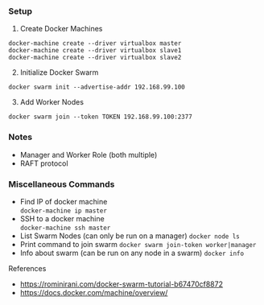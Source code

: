 ### Setup
1. Create Docker Machines  
```
docker-machine create --driver virtualbox master  
docker-machine create --driver virtualbox slave1  
docker-machine create --driver virtualbox slave2  
```  
2. Initialize Docker Swarm
```
docker swarm init --advertise-addr 192.168.99.100
```
3. Add Worker Nodes

```
docker swarm join --token TOKEN 192.168.99.100:2377
```

### Notes
- Manager and Worker Role (both multiple)
- RAFT protocol


### Miscellaneous Commands
- Find IP of docker machine  
```docker-machine ip master```
- SSH to a docker machine  
```docker-machine ssh master```
- List Swarm Nodes (can only be run on a manager)
```docker node ls```
- Print command to join swarm
```docker swarm join-token worker|manager```
- Info about swarm (can be run on any node in a swarm)
```docker info```



References  
- https://rominirani.com/docker-swarm-tutorial-b67470cf8872
- https://docs.docker.com/machine/overview/